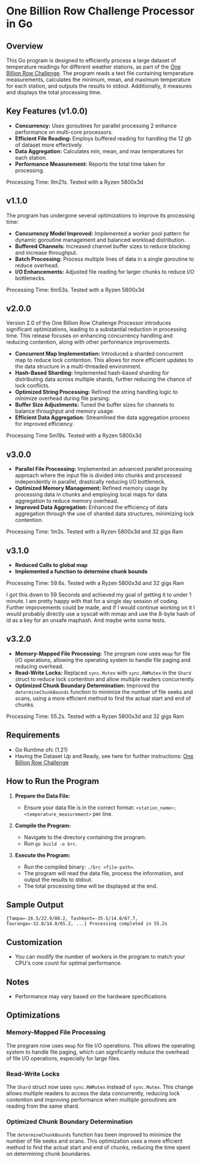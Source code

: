 # One Billion Row Challenge Processor in Go

## Overview

This Go program is designed to efficiently process a large dataset of temperature readings for different weather stations, as part of the [One Billion Row Challenge](https://github.com/gunnarmorling/1brc). The program reads a text file containing temperature measurements, calculates the minimum, mean, and maximum temperature for each station, and outputs the results to stdout. Additionally, it measures and displays the total processing time.

## Key Features (v1.0.0)

- **Concurrency:** Uses goroutines for parallel processing 2 enhance performance on multi-core processors.
- **Efficient File Reading:** Employs buffered reading for handling the 12 gb of dataset more effectively.
- **Data Aggregation:** Calculates min, mean, and max temperatures for each station.
- **Performance Measurement:** Reports the total time taken for processing.

Processing Time: 9m21s. Tested with a Ryzen 5800x3d

## v1.1.0

The program has undergone several optimizations to improve its processing time:

- **Concurrency Model Improved:** Implemented a worker pool pattern for dynamic goroutine management and balanced workload distribution.
- **Buffered Channels:** Increased channel buffer sizes to reduce blocking and increase throughput.
- **Batch Processing:** Process multiple lines of data in a single goroutine to reduce overhead.
- **I/O Enhancements:** Adjusted file reading for larger chunks to reduce I/O bottlenecks.

Processing Time: 6m53s. Tested with a Ryzen 5800x3d

## v2.0.0

Version 2.0 of the One Billion Row Challenge Processor introduces significant optimizations, leading to a substantial reduction in processing time. This release focuses on enhancing concurrency handling and reducing contention, along with other performance improvements.

- **Concurrent Map Implementation:** Introduced a sharded concurrent map to reduce lock contention. This allows for more efficient updates to the data structure in a multi-threaded environment.
- **Hash-Based Sharding:** Implemented hash-based sharding for distributing data across multiple shards, further reducing the chance of lock conflicts.
- **Optimized String Processing:** Refined the string handling logic to minimize overhead during file parsing.
- **Buffer Size Adjustments:** Tuned the buffer sizes for channels to balance throughput and memory usage.
- **Efficient Data Aggregation:** Streamlined the data aggregation process for improved efficiency.

Processing Time 5m19s. Tested with a Ryzen 5800x3d

## v3.0.0

- **Parallel File Processing:** Implemented an advanced parallel processing approach where the input file is divided into chunks and processed independently in parallel, drastically reducing I/O bottleneck.
- **Optimized Memory Management:** Refined memory usage by processing data in chunks and employing local maps for data aggregation to reduce memory overhead.
- **Improved Data Aggregation:** Enhanced the efficiency of data aggregation through the use of sharded data structures, minimizing lock contention.

Processing Time: 1m3s. Tested with a Ryzen 5800x3d and 32 gigs Ram

## v3.1.0

- **Reduced Calls to global map**
- **Implemented a function to determine chunk bounds**

Processing Time: 59.6s. Tested with a Ryzen 5800x3d and 32 gigs Ram

I got this down to 59 Seconds and achieved my goal of getting it to under 1 minute. I am pretty happy with that for a single day session of coding. Further improvements could be made, and if I would continue working on it I would probably directly use a syscall with mmap and use the 8-byte hash of id as a key for an unsafe maphash. And maybe write some tests.

## v3.2.0

- **Memory-Mapped File Processing:** The program now uses `mmap` for file I/O operations, allowing the operating system to handle file paging and reducing overhead.
- **Read-Write Locks:** Replaced `sync.Mutex` with `sync.RWMutex` in the `Shard` struct to reduce lock contention and allow multiple readers concurrently.
- **Optimized Chunk Boundary Determination:** Improved the `determineChunkBounds` function to minimize the number of file seeks and scans, using a more efficient method to find the actual start and end of chunks.

Processing Time: 55.2s. Tested with a Ryzen 5800x3d and 32 gigs Ram

## Requirements

- Go Runtime ofc (1.21)
- Having the Dataset Up and Ready, see here for further instructions: [One Billion Row Challenge](https://github.com/gunnarmorling/1brc)

## How to Run the Program

1. **Prepare the Data File:**
   - Ensure your data file is in the correct format: `<station_name>;<temperature_measurement>` per line.

2. **Compile the Program:**
   - Navigate to the directory containing the program.
   - Run `go build -o brc`.

3. **Execute the Program:**
   - Run the compiled binary: `./brc <file-path>`.
   - The program will read the data file, process the information, and output the results to stdout.
   - The total processing time will be displayed at the end.

## Sample Output

`
{Tampa=-26.5/22.9/80.2, Tashkent=-35.5/14.8/67.7, Tauranga=-32.8/14.8/65.2, ...}
Processing completed in 55.2s
`

## Customization

- You can modify the number of workers in the program to match your CPU's core count for optimal performance.

## Notes

- Performance may vary based on the hardware specifications

## Optimizations

### Memory-Mapped File Processing

The program now uses `mmap` for file I/O operations. This allows the operating system to handle file paging, which can significantly reduce the overhead of file I/O operations, especially for large files.

### Read-Write Locks

The `Shard` struct now uses `sync.RWMutex` instead of `sync.Mutex`. This change allows multiple readers to access the data concurrently, reducing lock contention and improving performance when multiple goroutines are reading from the same shard.

### Optimized Chunk Boundary Determination

The `determineChunkBounds` function has been improved to minimize the number of file seeks and scans. This optimization uses a more efficient method to find the actual start and end of chunks, reducing the time spent on determining chunk boundaries.
